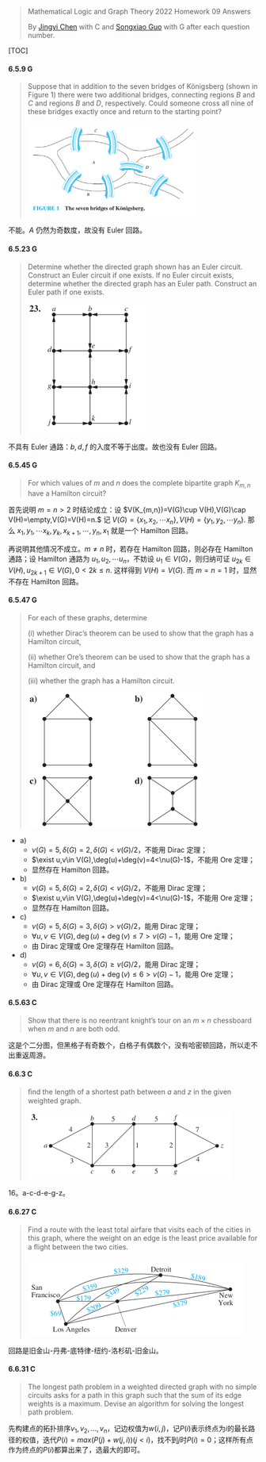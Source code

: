 >Mathematical Logic and Graph Theory 2022 Homework 09 Answers
>
>By [Jingyi Chen](chenjingyi071@mail.ustc.edu.cn) with C and [Songxiao Guo](logname@mail.ustc.edu.cn) with G after each question number.

[TOC]

#### 6.5.9 G

>Suppose that in addition to the seven bridges of Königsberg (shown in Figure 1) there were two additional bridges, connecting regions $B$ and $C$ and regions $B$ and $D$, respectively. Could someone cross all nine of these bridges exactly once and return to the starting point?
>
><img src="../asserts/6_5_9.png" style="zoom:33%;" />

不能。$A$ 仍然为奇数度，故没有 Euler 回路。

#### 6.5.23 G

>Determine whether the directed graph shown has an Euler circuit. Construct an Euler circuit if one exists. If no Euler circuit exists, determine whether the directed graph has an Euler path. Construct an Euler path if one exists.
>
><img src="../asserts/6_5_23.png" style="zoom: 50%;" />

不具有 Euler 通路：$b,d,f$ 的入度不等于出度。故也没有 Euler 回路。

#### 6.5.45 G

>For which values of $m$ and $n$ does the complete bipartite graph $K_{m,n}$ have a Hamilton circuit?

首先说明 $m=n>2$ 时结论成立：设 $V(K_{m,n})=V(G)\cup V(H),V(G)\cap V(H)=\empty,V(G)=V(H)=n.$ 记 $V(G)=\{x_1,x_2,\cdots x_n\},V(H)=\{y_1,y_2,\cdots y_n\}.$ 那么 $x_1,y_1,\cdots x_k,y_k,x_{k+1},\cdots,y_n,x_1$ 就是一个 Hamilton 回路。

再说明其他情况不成立。$m\neq n$ 时，若存在 Hamilton 回路，则必存在 Hamilton 通路；设 Hamilton 通路为 $u_1,u_2,\cdots u_n$，不妨设 $u_1\in V(G)$，则归纳可证 $u_{2k}\in V(H),u_{2k+1}\in V(G),0<2k\leq n.$ 这样得到 $V(H)=V(G).$ 而 $m=n=1$ 时，显然不存在 Hamilton 回路。

#### 6.5.47 G

>For each of these graphs, determine 
>
>(i) whether Dirac’s theorem can be used to show that the graph has a Hamilton circuit, 
>
>(ii) whether Ore’s theorem can be used to show that the graph has a Hamilton circuit, and 
>
>(iii) whether the graph has a Hamilton circuit.
>
><img src="../asserts/6_5_47.png" style="zoom: 50%;" />

- a) 
  - $\nu(G)=5,\delta(G)=2,\delta(G)<\nu(G)/2$，不能用 Dirac 定理；
  - $\exist u,v\in V(G),\deg(u)+\deg(v)=4<\nu(G)-1$，不能用 Ore 定理；
  - 显然存在 Hamilton 回路。
- b)
  - $\nu(G)=5,\delta(G)=2,\delta(G)<\nu(G)/2$，不能用 Dirac 定理；
  - $\exist u,v\in V(G),\deg(u)+\deg(v)=4<\nu(G)-1$，不能用 Ore 定理；
  - 显然存在 Hamilton 回路。
- c)
  - $\nu(G)=5,\delta(G)=3,\delta(G)>\nu(G)/2$，能用 Dirac 定理；
  - $\forall u,v\in V(G),\deg(u)+\deg(v)\leq7>\nu(G)-1$，能用 Ore 定理；
  - 由 Dirac 定理或 Ore 定理存在 Hamilton 回路。
- d)
  - $\nu(G)=6,\delta(G)=3,\delta(G)\geq\nu(G)/2$，能用 Dirac 定理；
  - $\forall u,v\in V(G),\deg(u)+\deg(v)\leq6>\nu(G)-1$，能用 Ore 定理；
  - 由 Dirac 定理或 Ore 定理存在 Hamilton 回路。

#### 6.5.63 C

>Show that there is no reentrant knight’s tour on an $m × n$ chessboard when $m$ and $n$ are both odd.

这是个二分图，但黑格子有奇数个，白格子有偶数个，没有哈密顿回路，所以走不出重返周游。

#### 6.6.3 C

>ﬁnd the length of a shortest path between $a$ and $z$ in the given weighted graph.
>
><img src="../asserts/6_6_3.png" style="zoom:50%;" />

16。a-c-d-e-g-z。

#### 6.6.27 C

>Find a route with the least total airfare that visits each of the cities in this graph, where the weight on an edge is the least price available for a ﬂight between the two cities.
>
><img src="../asserts/6_6_27.png" style="zoom:50%;" />

回路是旧金山-丹弗-底特律-纽约-洛杉矶-旧金山。

#### 6.6.31 C

>The longest path problem in a weighted directed graph with no simple circuits asks for a path in this graph such
>that the sum of its edge weights is a maximum. Devise an algorithm for solving the longest path problem.

先构建点的拓扑排序$v_1,v_2,...,v_n$，记边权值为$w(i,j)$，记$P(i)$表示终点为$i$的最长路径的权值，迭代$P(i)=max(P(j)+w(j,i))(j<i)$，找不到$j$时$P(i)=0$；这样所有点作为终点的$P(i)$都算出来了，选最大的即可。
